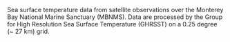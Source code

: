 Sea surface temperature data from satellite observations over the Monterey Bay National Marine Sanctuary (MBNMS). Data are processed by the Group for High Resolution Sea Surface Temperature (GHRSST) on a 0.25 degree (~ 27 km) grid.
